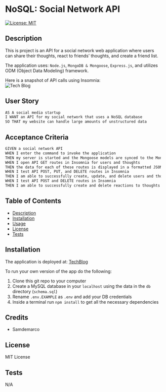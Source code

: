# NoSQL: Social Network API

[![License: MIT](https://img.shields.io/badge/License-MIT-yellow.svg)](https://opensource.org/licenses/MIT)

## Description

This is project is an API for a social network web application where users can share their thoughts, react to friends’ thoughts, and create a friend list. 

The application uses: `Node.js`, `MongoDB & Mongoose`, `Express.js`, and utilizes ODM (Object Data Modeling) framework.

Here is a snapshot of API calls using Insomnia:
    <br />
![Tech Blog](TechBlogSnapshot.png)


## User Story

```md
AS A social media startup
I WANT an API for my social network that uses a NoSQL database
SO THAT my website can handle large amounts of unstructured data
```

## Acceptance Criteria

```md
GIVEN a social network API
WHEN I enter the command to invoke the application
THEN my server is started and the Mongoose models are synced to the MongoDB database
WHEN I open API GET routes in Insomnia for users and thoughts
THEN the data for each of these routes is displayed in a formatted JSON
WHEN I test API POST, PUT, and DELETE routes in Insomnia
THEN I am able to successfully create, update, and delete users and thoughts in my database
WHEN I test API POST and DELETE routes in Insomnia
THEN I am able to successfully create and delete reactions to thoughts and add and remove friends to a user’s friend list
```

## Table of Contents

- [Description](#description)
- [Installation](#installation)
- [Usage](#usage)
- [License](#license)
- [Tests](#tests)

## Installation

The application is deployed at: [TechBlog](https://assignment14-techblog.herokuapp.com/)

To run your own version of the app do the following:
1. Clone this git repo to your computer
2. Create a MySQL database in your `localhost` using the data in the `db` directory (`schema.sql`)
3. Rename `.env.EXAMPLE` as `.env` and add your DB credentials 
4. Inside a terminal run `npm install` to get all the necessary dependencies


## Credits

* Samdemarco

## License

MIT License

## Tests

N/A

